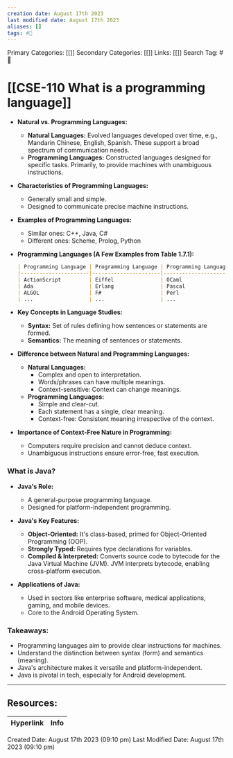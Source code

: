 ```yaml
---
creation date: August 17th 2023
last modified date: August 17th 2023
aliases: []
tags: #📖
---
```


Primary Categories: [[]] 
Secondary Categories: [[]] 
Links: [[]] 
Search Tag: #📖  

# [[CSE-110 What is a programming language]]  

- **Natural vs. Programming Languages:**
   - **Natural Languages:** Evolved languages developed over time, e.g., Mandarin Chinese, English, Spanish. These support a broad spectrum of communication needs.
   - **Programming Languages:** Constructed languages designed for specific tasks. Primarily, to provide machines with unambiguous instructions.

- **Characteristics of Programming Languages:**
   - Generally small and simple.
   - Designed to communicate precise machine instructions.

- **Examples of Programming Languages:**
   - Similar ones: C++, Java, C#
   - Different ones: Scheme, Prolog, Python

- **Programming Languages (A Few Examples from Table 1.7.1):**
   ```markdown
   | Programming Language | Programming Language | Programming Language |
   |----------------------|----------------------|----------------------|
   | ActionScript         | Eiffel               | OCaml                |
   | Ada                  | Erlang               | Pascal               |
   | ALGOL                | F#                   | Perl                 |
   | ...                  | ...                  | ...                  |
   ```

- **Key Concepts in Language Studies:**
   - **Syntax:** Set of rules defining how sentences or statements are formed.
   - **Semantics:** The meaning of sentences or statements.

- **Difference between Natural and Programming Languages:**
   - **Natural Languages:**
     - Complex and open to interpretation.
     - Words/phrases can have multiple meanings.
     - Context-sensitive: Context can change meanings.
   - **Programming Languages:**
     - Simple and clear-cut.
     - Each statement has a single, clear meaning.
     - Context-free: Consistent meaning irrespective of the context.

- **Importance of Context-Free Nature in Programming:**
   - Computers require precision and cannot deduce context.
   - Unambiguous instructions ensure error-free, fast execution.

### What is Java?

- **Java's Role:**
   - A general-purpose programming language.
   - Designed for platform-independent programming.

- **Java's Key Features:**
   - **Object-Oriented:** It's class-based, primed for Object-Oriented Programming (OOP).
   - **Strongly Typed:** Requires type declarations for variables.
   - **Compiled & Interpreted:** Converts source code to bytecode for the Java Virtual Machine (JVM). JVM interprets bytecode, enabling cross-platform execution.

- **Applications of Java:**
   - Used in sectors like enterprise software, medical applications, gaming, and mobile devices.
   - Core to the Android Operating System.

### Takeaways:

- Programming languages aim to provide clear instructions for machines.
- Understand the distinction between syntax (form) and semantics (meaning).
- Java's architecture makes it versatile and platform-independent.
- Java is pivotal in tech, especially for Android development.



___

## Resources:

| Hyperlink | Info |
| --------- | ---- |


Created Date: August 17th 2023 (09:10 pm) 
Last Modified Date: August 17th 2023 (09:10 pm)

